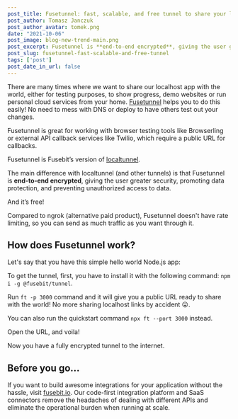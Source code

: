 ```yaml
---
post_title: Fusetunnel: fast, scalable, and free tunnel to share your localhost app
post_author: Tomasz Janczuk
post_author_avatar: tomek.png
date: "2021-10-06"
post_image: blog-new-trend-main.png
post_excerpt: Fusetunnel is **end-to-end encrypted**, giving the user greater security, promoting data protection, and preventing unauthorized access to data. And it's Free!
post_slug: fusetunnel-fast-scalable-and-free-tunnel
tags: ['post']
post_date_in_url: false
---
```


There are many times where we want to share our localhost app with the world, either for testing purposes, to show progress, demo websites or run personal cloud services from your home. [Fusetunnel](https://github.com/fusebit/tunnel) helps you to do this easily! No need to mess with DNS or deploy to have others test out your changes.

Fusetunnel is great for working with browser testing tools like Browserling or external API callback services like Twilio, which require a public URL for callbacks.

Fusetunnel is Fusebit’s version of [localtunnel](https://github.com/localtunnel/localtunnel).

The main difference with localtunnel (and other tunnels) is that Fusetunnel is **end-to-end encrypted**, giving the user greater security, promoting data protection, and preventing unauthorized access to data.

And it’s free!

Compared to ngrok (alternative paid product), Fusetunnel doesn't have rate limiting, so you can send as much traffic as you want through it.

## How does Fusetunnel work? 

Let's say that you have this simple hello world Node.js app:


To get the tunnel, first, you have to install it with the following command: `npm i -g @fusebit/tunnel`.

Run `ft -p 3000` command and it will give you a public URL ready to share with the world! No more sharing localhost links by accident 😜.



You can also run the quickstart command `npx ft --port 3000` instead.

Open the URL, and voila! 

Now you have a fully encrypted tunnel to the internet.

## Before you go…
If you want to build awesome integrations for your application without the hassle, visit [fusebit.io](https://fusebit.io/).  Our code-first integration platform and SaaS connectors remove the headaches of dealing with different APIs and eliminate the operational burden when running at scale.

